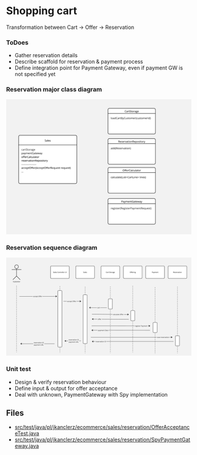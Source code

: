 # Shopping cart

Transformation between Cart -> Offer -> Reservation

### ToDoes
- Gather reservation details 
- Describe scaffold for reservation & payment process
- Define integration point for Payment Gateway, even if payment GW is not specified yet

### Reservation major class diagram
![Reservation classes](assets/10__class.jpg)

### Reservation sequence diagram
![Reservation sequence](assets/10__sequence.jpg)

### Unit test
* Design & verify reservation behaviour
* Define input & output for offer acceptance
* Deal with unknown, PaymentGateway with Spy implementation

## Files
* [src/test/java/pl/jkanclerz/ecommerce/sales/reservation/OfferAcceptanceTest.java](../src/test/java/pl/ihorsavchak/ecommerce/sales/reservation/OfferAcceptanceTest.java)
* [src/test/java/pl/jkanclerz/ecommerce/sales/reservation/SpyPaymentGateway.java](../src/test/java/pl/ihorsavchak/ecommerce/sales/reservation/SpyPaymentGateway.java)


